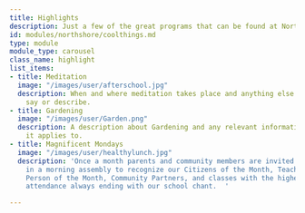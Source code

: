 ```yaml
---
title: Highlights
description: Just a few of the great programs that can be found at North Shore Elementary.
id: modules/northshore/coolthings.md
type: module
module_type: carousel
class_name: highlight
list_items:
- title: Meditation
  image: "/images/user/afterschool.jpg"
  description: When and where meditation takes place and anything else we want to
    say or describe.
- title: Gardening
  image: "/images/user/Garden.png"
  description: A description about Gardening and any relevant information like who
    it applies to.
- title: Magnificent Mondays
  image: "/images/user/healthylunch.jpg"
  description: 'Once a month parents and community members are invited to participate
    in a morning assembly to recognize our Citizens of the Month, Teacher and Staff
    Person of the Month, Community Partners, and classes with the highest monthly
    attendance always ending with our school chant.  '

---
```

